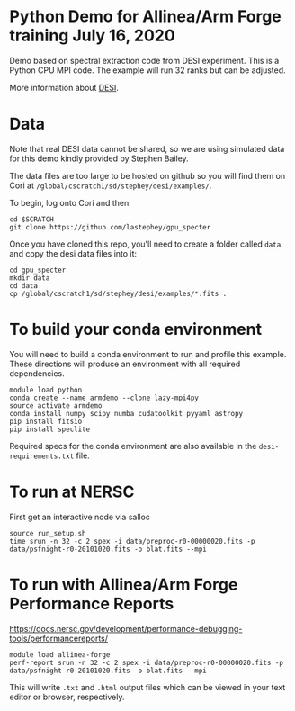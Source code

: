 # Python Demo for Allinea/Arm Forge training July 16, 2020

Demo based on spectral extraction code from DESI experiment. 
This is a Python CPU MPI code. The example will run 32 ranks
but can be adjusted.

More information about [DESI](https://www.desi.lbl.gov/).

# Data

Note that real DESI data cannot be shared, so we are using
simulated data for this demo kindly provided by Stephen
Bailey.

The data files are too large to be hosted on github so you
will find them on Cori at `/global/cscratch1/sd/stephey/desi/examples/`.

To begin, log onto Cori and then:

```
cd $SCRATCH
git clone https://github.com/lastephey/gpu_specter
```

Once you have cloned this repo, you'll need to create a folder
called `data` and copy the desi data files into it:

``` 
cd gpu_specter
mkdir data
cd data
cp /global/cscratch1/sd/stephey/desi/examples/*.fits .

```

# To build your conda environment

You will need to build a conda environment to run and profile
this example. These directions will produce an environment with
all required dependencies.

```
module load python
conda create --name armdemo --clone lazy-mpi4py
source activate armdemo
conda install numpy scipy numba cudatoolkit pyyaml astropy
pip install fitsio
pip install speclite
```

Required specs for the conda environment are also available in the
`desi-requirements.txt` file.

# To run at NERSC

First get an interactive node via salloc

```
source run_setup.sh
time srun -n 32 -c 2 spex -i data/preproc-r0-00000020.fits -p data/psfnight-r0-20101020.fits -o blat.fits --mpi
```

# To run with Allinea/Arm Forge Performance Reports

https://docs.nersc.gov/development/performance-debugging-tools/performancereports/

```
module load allinea-forge
perf-report srun -n 32 -c 2 spex -i data/preproc-r0-00000020.fits -p data/psfnight-r0-20101020.fits -o blat.fits --mpi
```

This will write `.txt` and `.html` output files which can be viewed in your
text editor or browser, respectively.


